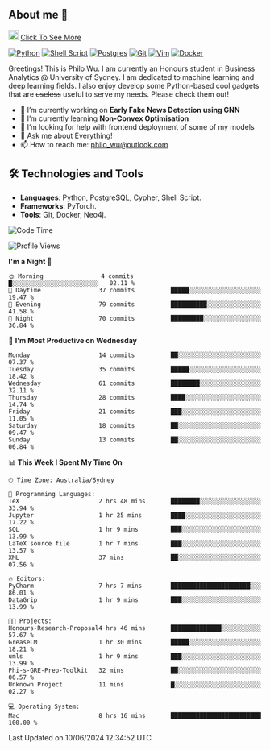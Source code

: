 ## About me 🤗

<a href="#"><img src="https://media.giphy.com/media/hvRJCLFzcasrR4ia7z/giphy.gif" width="20px" height="20px"></a> [Click To See More](https://codeboyphilo.github.io)

[![Python](https://img.shields.io/badge/python-3670A0?style=for-the-badge&logo=python&logoColor=ffdd54)](#)
[![Shell Script](https://img.shields.io/badge/shell_script-%23121011.svg?style=for-the-badge&logo=gnu-bash&logoColor=white)](#)
[![Postgres](https://img.shields.io/badge/postgres-%23316192.svg?style=for-the-badge&logo=postgresql&logoColor=white)](#)
[![Git](https://img.shields.io/badge/git-%23F05033.svg?style=for-the-badge&logo=git&logoColor=white)](#)
[![Vim](https://img.shields.io/badge/VIM-%2311AB00.svg?style=for-the-badge&logo=vim&logoColor=white)](#)
[![Docker](https://img.shields.io/badge/docker-%230db7ed.svg?style=for-the-badge&logo=docker&logoColor=white)](#)

Greetings! This is Philo Wu. I am currently an Honours student in Business Analytics \@ University of Sydney. I am dedicated to machine learning and deep learning fields. I also enjoy develop some Python-based cool gadgets that are ~~useless~~ useful to serve my needs. Please check them out!

- 🔭 I’m currently working on **Early Fake News Detection using GNN**
- 🌱 I’m currently learning **Non-Convex Optimisation**
- 🤔 I’m looking for help with frontend deployment of some of my models
- 💬 Ask me about Everything!
- 📫 How to reach me: philo_wu@outlook.com

## 🛠 Technologies and Tools
- **Languages**: Python, PostgreSQL, Cypher, Shell Script.
- **Frameworks**: PyTorch.
- **Tools**: Git, Docker, Neo4j.

<!--START_SECTION:waka-->
![Code Time](http://img.shields.io/badge/Code%20Time-217%20hrs%2046%20mins-blue)

![Profile Views](http://img.shields.io/badge/Profile%20Views-5-blue)

**I'm a Night 🦉** 

```text
🌞 Morning                4 commits           █░░░░░░░░░░░░░░░░░░░░░░░░   02.11 % 
🌆 Daytime                37 commits          █████░░░░░░░░░░░░░░░░░░░░   19.47 % 
🌃 Evening                79 commits          ██████████░░░░░░░░░░░░░░░   41.58 % 
🌙 Night                  70 commits          █████████░░░░░░░░░░░░░░░░   36.84 % 
```
📅 **I'm Most Productive on Wednesday** 

```text
Monday                   14 commits          ██░░░░░░░░░░░░░░░░░░░░░░░   07.37 % 
Tuesday                  35 commits          █████░░░░░░░░░░░░░░░░░░░░   18.42 % 
Wednesday                61 commits          ████████░░░░░░░░░░░░░░░░░   32.11 % 
Thursday                 28 commits          ████░░░░░░░░░░░░░░░░░░░░░   14.74 % 
Friday                   21 commits          ███░░░░░░░░░░░░░░░░░░░░░░   11.05 % 
Saturday                 18 commits          ██░░░░░░░░░░░░░░░░░░░░░░░   09.47 % 
Sunday                   13 commits          ██░░░░░░░░░░░░░░░░░░░░░░░   06.84 % 
```


📊 **This Week I Spent My Time On** 

```text
🕑︎ Time Zone: Australia/Sydney

💬 Programming Languages: 
TeX                      2 hrs 48 mins       ████████░░░░░░░░░░░░░░░░░   33.94 % 
Jupyter                  1 hr 25 mins        ████░░░░░░░░░░░░░░░░░░░░░   17.22 % 
SQL                      1 hr 9 mins         ███░░░░░░░░░░░░░░░░░░░░░░   13.99 % 
LaTeX source file        1 hr 7 mins         ███░░░░░░░░░░░░░░░░░░░░░░   13.57 % 
XML                      37 mins             ██░░░░░░░░░░░░░░░░░░░░░░░   07.56 % 

🔥 Editors: 
PyCharm                  7 hrs 7 mins        ██████████████████████░░░   86.01 % 
DataGrip                 1 hr 9 mins         ███░░░░░░░░░░░░░░░░░░░░░░   13.99 % 

🐱‍💻 Projects: 
Honours-Research-Proposal4 hrs 46 mins       ██████████████░░░░░░░░░░░   57.67 % 
GreaseLM                 1 hr 30 mins        █████░░░░░░░░░░░░░░░░░░░░   18.21 % 
umls                     1 hr 9 mins         ███░░░░░░░░░░░░░░░░░░░░░░   13.99 % 
Phi-s-GRE-Prep-Toolkit   32 mins             ██░░░░░░░░░░░░░░░░░░░░░░░   06.57 % 
Unknown Project          11 mins             █░░░░░░░░░░░░░░░░░░░░░░░░   02.27 % 

💻 Operating System: 
Mac                      8 hrs 16 mins       █████████████████████████   100.00 % 
```


 Last Updated on 10/06/2024 12:34:52 UTC
<!--END_SECTION:waka-->
